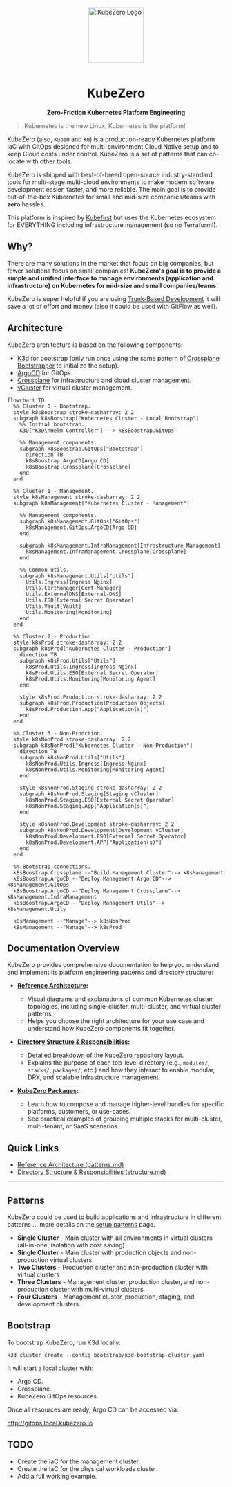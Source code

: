 <p align="center">
  <a href="https://kubezero.io/" style="display: block; padding: 1em 0;">
    <img width="128px" alt="KubeZero Logo" border="0" src="https://devopshive.net/projects/kubezero-logo.svg"/>
  </a>
</p>

<h1 align="center">KubeZero</h1>
<p align="center"><b>Zero-Friction Kubernetes Platform Engineering</b></p>

> Kubernetes is the new Linux, Kubernetes is the platform!

KubeZero (also, `Kube0` and `K0`) is a production-ready Kubernetes platform IaC with GitOps designed for multi-environment Cloud Native setup and to keep Cloud costs under control. KubeZero is a set of patterns that can co-locate with other tools.

KubeZero is shipped with best-of-breed open-source industry-standard tools for multi-stage multi-cloud environments to make modern software development easier, faster, and more reliable. The main goal is to provide out-of-the-box Kubernetes for small and mid-size companies/teams with **zero** hassles.

This platform is inspired by [Kubefirst](https://github.com/kubefirst/kubefirst) but uses the Kubernetes ecosystem for EVERYTHING including infrastructure management (so no Terraform!).

## Why?

There are many solutions in the market that focus on big companies, but fewer solutions focus on small companies! **KubeZero's goal is to provide a simple and unified interface to manage environments (application and infrastructure) on Kubernetes for mid-size and small companies/teams.**

KubeZero is super helpful if you are using [Trunk-Based Development](https://trunkbaseddevelopment.com/) it will save a lot of effort and money (also it could be used with GitFlow as well).

## Architecture

KubeZero architecture is based on the following components:
- [K3d](https://github.com/k3d-io/k3d) for bootstrap (only run once using the same pattern of [Crossplane Bootstrapper](https://github.com/DevOpsHiveHQ/crossplane-bootstrapper) to initialize the setup).
- [ArgoCD](https://github.com/argoproj/argo-cd) for GitOps.
- [Crossplane](https://github.com/crossplane/crossplane) for infrastructure and cloud cluster management.
- [vCluster](https://github.com/loft-sh/vcluster) for virtual cluster management.

```mermaid
flowchart TD
  %% Cluster 0 - Bootstrap.
  style k8sBoostrap stroke-dasharray: 2 2
  subgraph k8sBoostrap["Kubernetes Cluster - Local Bootstrap"]
    %% Initial bootstrap.
    K3D["K3D\nHelm Controller"] --> k8sBoostrap.GitOps

    %% Management components.
    subgraph k8sBoostrap.GitOps["Bootstrap"]
      direction TB
      k8sBoostrap.ArgoCD[Argo CD]
      k8sBoostrap.Crossplane[Crossplane]
    end
  end

  %% Cluster 1 - Management.
  style k8sManagement stroke-dasharray: 2 2
  subgraph k8sManagement["Kubernetes Cluster - Management"]

    %% Management components.
    subgraph k8sManagement.GitOps["GitOps"]
      k8sManagement.GitOps.ArgoCD[Argo CD]
    end

    subgraph k8sManagement.InfraManagement[Infrastructure Management]
      k8sManagement.InfraManagement.Crossplane[Crossplane]
    end

    %% Common utils.
    subgraph k8sManagement.Utils["Utils"]
      Utils.Ingress[Ingress Nginx]
      Utils.CertManager[Cert-Manager]
      Utils.ExternalDNS[External-DNS]
      Utils.ESO[External Secret Operator]
      Utils.Vault[Vault]
      Utils.Monitoring[Monitoring]
    end
  end

  %% Cluster 2 - Production
  style k8sProd stroke-dasharray: 2 2
  subgraph k8sProd["Kubernetes Cluster - Production"]
    direction TB
    subgraph k8sProd.Utils["Utils"]
      k8sProd.Utils.Ingress[Ingress Nginx]
      k8sProd.Utils.ESO[External Secret Operator]
      k8sProd.Utils.Monitoring[Monitoring Agent]
    end

    style k8sProd.Production stroke-dasharray: 2 2
    subgraph k8sProd.Production[Production Objects]
      k8sProd.Production.App["Application(s)"]
    end
  end

  %% Cluster 3 - Non-Prodction.
  style k8sNonProd stroke-dasharray: 2 2
  subgraph k8sNonProd["Kubernetes Cluster - Non-Production"]
    direction TB
    subgraph k8sNonProd.Utils["Utils"]
      k8sNonProd.Utils.Ingress[Ingress Nginx]
      k8sNonProd.Utils.Monitoring[Monitoring Agent]
    end

    style k8sNonProd.Staging stroke-dasharray: 2 2
    subgraph k8sNonProd.Staging[Staging vCluster]
      k8sNonProd.Staging.ESO[External Secret Operator]
      k8sNonProd.Staging.App["Application(s)"]
    end

    style k8sNonProd.Development stroke-dasharray: 2 2
    subgraph k8sNonProd.Development[Development vCluster]
      k8sNonProd.Development.ESO[External Secret Operator]
      k8sNonProd.Development.APP["Application(s)"]
    end
  end

  %% Bootstrap connections.
  k8sBoostrap.Crossplane --"Build Management Cluster"--> k8sManagement
  k8sBoostrap.ArgoCD --"Deploy Management Argo CD"--> k8sManagement.GitOps
  k8sBoostrap.ArgoCD --"Deploy Management Crossplane"--> k8sManagement.InfraManagement
  k8sBoostrap.ArgoCD --"Deploy Management Utils"--> k8sManagement.Utils

  k8sManagement --"Manage"--> k8sNonProd
  k8sManagement --"Manage"--> k8sProd
```

## Documentation Overview

KubeZero provides comprehensive documentation to help you understand and implement its platform engineering patterns and directory structure:

- **[Reference Architecture](docs/patterns.md):**
  - Visual diagrams and explanations of common Kubernetes cluster topologies, including single-cluster, multi-cluster, and virtual cluster patterns.
  - Helps you choose the right architecture for your use case and understand how KubeZero components fit together.

- **[Directory Structure & Responsibilities](docs/structure.md):**
  - Detailed breakdown of the KubeZero repository layout.
  - Explains the purpose of each top-level directory (e.g., `modules/`, `stacks/`, `packages/`, etc.) and how they interact to enable modular, DRY, and scalable infrastructure management.

- **[KubeZero Packages](packages/README.md):**
  - Learn how to compose and manage higher-level bundles for specific platforms, customers, or use-cases.
  - See practical examples of grouping multiple stacks for multi-cluster, multi-tenant, or SaaS scenarios.

## Quick Links

- [Reference Architecture (patterns.md)](docs/patterns.md)
- [Directory Structure & Responsibilities (structure.md)](docs/structure.md)

---

## Patterns

KubeZero could be used to build applications and infrastructure in different patterns ... more details on the [setup patterns](./docs/patterns.md) page.
- **Single Cluster** - Main cluster with all environments in virtual clusters (all-in-one, isolation with cost saving)
- **Single Cluster** - Main cluster with production objects and non-production virtual clusters
- **Two Clusters** - Production cluster and  non-production cluster with virtual clusters
- **Three Clusters** - Management cluster, production cluster, and non-production cluster with multi-virtual clusters
- **Four Clusters** - Management cluster, production, staging, and development clusters

## Bootstrap

To bootstrap KubeZero, run K3d locally:

```shell
k3d cluster create --config bootstrap/k3d-bootstrap-cluster.yaml
```

It will start a local cluster with:

- Argo CD.
- Crossplane.
- KubeZero GitOps resources.

Once all resources are ready, Argo CD can be accessed via:

http://gitops.local.kubezero.io

## TODO

- Create the IaC for the management cluster.
- Create the IaC for the physical workloads cluster.
- Add a full working example.
